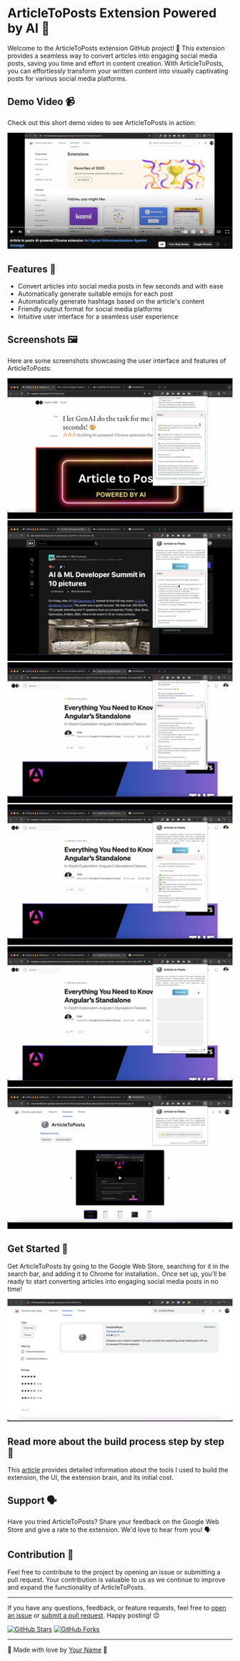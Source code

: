# ArticleToPosts Extension Powered by AI 🚀

Welcome to the ArticleToPosts extension GitHub project! 🎉 This extension provides a seamless way to convert articles into engaging social media posts, saving you time and effort in content creation. With ArticleToPosts, you can effortlessly transform your written content into visually captivating posts for various social media platforms.

## Demo Video 📹

Check out this short demo video to see ArticleToPosts in action:

[![Watch the Demo Video](assets/video-thumbnail.png)](https://youtu.be/__v4KeBylss)

## Features 🌟

- Convert articles into social media posts in few seconds and with ease
- Automatically generate suitable emojis for each post
- Automatically generate hashtags based on the article's content
- Friendly output format for social media platforms
- Intuitive user interface for a seamless user experience

## Screenshots 🖼️

Here are some screenshots showcasing the user interface and features of ArticleToPosts:

![Screenshot 2](assets/extension-screenshot-1.png)
![Screenshot 2](assets/extension-screenshot-2.png)
![Screenshot 3](assets/extension-screenshot-3.png)
![Screenshot 4](assets/extension-screenshot-4.png)
![Screenshot 5](assets/extension-screenshot-5.png)
![Screenshot 6](assets/extension-screenshot-6.png)


## Get Started 🚀

Get ArticleToPosts by going to the Google Web Store, searching for it in the search bar, and adding it to Chrome for installation.. Once set up, you'll be ready to start converting articles into engaging social media posts in no time!

![Screenshot 1](assets/extension-screenshot-7.png)

## Read more about the build process step by step 📖

This [article](https://example.com/article) provides detailed information about the tools I used to build the extension, the UI, the extension brain, and its initial cost.

## Support 🗣️

Have you tried ArticleToPosts? Share your feedback on the Google Web Store and give a rate to the extension. We'd love to hear from you! 🗣️

## Contribution 🤝

Feel free to contribute to the project by opening an issue or submitting a pull request. Your contribution is valuable to us as we continue to improve and expand the functionality of ArticleToPosts. 

---

If you have any questions, feedback, or feature requests, feel free to [open an issue](https://github.com/famzila/article-to-posts/issues) or [submit a pull request](https://github.com/famzila/article-to-posts/pulls). Happy posting! 😊

[![GitHub Stars](https://img.shields.io/github/stars/famzila/article-to-posts.svg?style=social)](https://github.com/famzila/article-to-posts/stargazers)
[![GitHub Forks](https://img.shields.io/github/forks/famzila/article-to-posts.svg?style=social)](https://github.com/famzila/article-to-posts/network/members)

---

🌟 Made with love by [Your Name](https://github.com/famzila) 🌟
